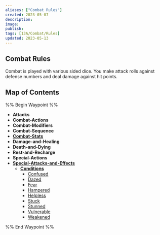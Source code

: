 ```yaml
---
aliases: ["Combat Rules"]
created: 2023-05-07
description: 
image: 
publish: 
tags: [13A/Combat/Rules]
updated: 2023-05-13
---
```


## Combat Rules

Combat is played with various sided dice. You make attack rolls against  
defense numbers and deal damage against hit points.

## Map of Contents

%% Begin Waypoint %%
- **Attacks**
- **Combat-Actions**
- **Combat-Modifiers**
- **Combat-Sequence**
- **[Combat-Stats](./Combat-Stats/Combat-Stats.md)**
- **Damage-and-Healing**
- **Death-and-Dying**
- **Rest-and-Recharge**
- **Special-Actions**
- **[Special-Attacks-and-Effects](./Special-Attacks-and-Effects/Special-Attacks-and-Effects.md)**
	- **[Conditions](./Special-Attacks-and-Effects/Conditions/Conditions.md)**
		- [Confused](./Special-Attacks-and-Effects/Conditions/Confused.md)
		- [Dazed](./Special-Attacks-and-Effects/Conditions/Dazed.md)
		- [Fear](./Special-Attacks-and-Effects/Conditions/Fear.md)
		- [Hampered](./Special-Attacks-and-Effects/Conditions/Hampered.md)
		- [Helpless](./Special-Attacks-and-Effects/Conditions/Helpless.md)
		- [Stuck](./Special-Attacks-and-Effects/Conditions/Stuck.md)
		- [Stunned](./Special-Attacks-and-Effects/Conditions/Stunned.md)
		- [Vulnerable](./Special-Attacks-and-Effects/Conditions/Vulnerable.md)
		- [Weakened](./Special-Attacks-and-Effects/Conditions/Weakened.md)

%% End Waypoint %%